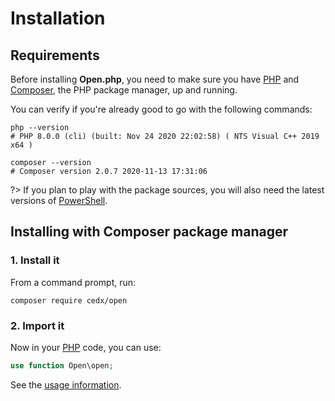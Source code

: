 # Installation

## Requirements
Before installing **Open.php**, you need to make sure you have [PHP](https://www.php.net)
and [Composer](https://getcomposer.org), the PHP package manager, up and running.

You can verify if you're already good to go with the following commands:

```shell
php --version
# PHP 8.0.0 (cli) (built: Nov 24 2020 22:02:58) ( NTS Visual C++ 2019 x64 )

composer --version
# Composer version 2.0.7 2020-11-13 17:31:06
```

?> If you plan to play with the package sources, you will also need the latest versions of [PowerShell](https://docs.microsoft.com/en-us/powershell).

## Installing with Composer package manager

### 1. Install it
From a command prompt, run:

```shell
composer require cedx/open
```

### 2. Import it
Now in your [PHP](https://www.php.net) code, you can use:

```php
use function Open\open;
```

See the [usage information](usage/api.md).
